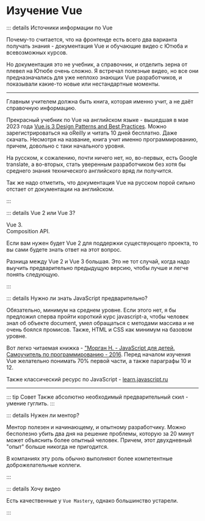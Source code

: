 # Изучение Vue

::: details Источники информации по Vue

Почему-то считается, что на фронтенде есть всего два варианта получать знания - документация Vue и обучающие видео с Ютюба и всевозможных курсов.

Но документация это не учебник, а справочник, и отделить зерна от плевел на Ютюбе очень сложно. Я встречал полезные видео, но все они предназначались для уже неплохо знающих Vue разработчиков, и показывали какие-то новые или нестандартные моменты.

---

Главным учителем должна быть книга, которая именно учит, а не даёт справочную информацию.

Прекрасный учебник по Vue на английском языке - вышедшая в мае 2023 года [Vue.js 3 Design Patterns and Best Practices](https://www.oreilly.com/library/view/vuejs-3-design/9781803238074/). Можно зарегистрироваться на oReilly и читать 10 дней бесплатно. Даже скачать. Несмотря на название, книга учит именно программированию, причем, довольно с таки начального уровня.

На русском, к сожалению, почти ничего нет, но, во-первых, есть Google translate, а во-вторых, стать уверенным разработчиком без хотя бы среднего знания технического английского вряд ли получится.

Так же надо отметить, что документация Vue на русском порой сильно отстает от документации на английском.

:::

::: details Vue 2 или Vue 3?

Vue 3.
<br />
Composition API.

Если вам нужен будет Vue 2 для поддержки существующего проекта, то вы сами будете знать ответ на этот вопрос.

Разница между Vue 2 и Vue 3 большая. Это не тот случай, когда надо выучить предварительно предыдущую версию, чтобы лучше и легче понять следующую.

:::

::: details Нужно ли знать JavaScript предварительно?

Обязательно, минимум на среднем уровне. Если этого нет, я бы предложил сперва пройти короткий курс javascript-a, чтобы человек знал об объекте document, умел обращаться с методами массива и не очень боялся промисов. Также, HTML и CSS как минимум на базовом уровне.

Вот легко читаемая книжка - ["Морган Н. - JavaScript для детей. Самоучитель по программированию - 2016](https://drive.google.com/file/d/1H6HDJeRx2SAXLPJ8Rw0SqchkFZYNiZ9h/view?usp=sharing). Перед началом изучения Vue желательно понимать 70% первой части, а также параграфы 10 и 12.

Также классический ресурс по JavaScript - [learn.javascript.ru](https://learn.javascript.ru/)

---

::: tip Совет
Также абсолютно необходимый предварительный скил - умение гуглить.
:::

::: details Нужен ли ментор?

Ментор полезен и начинающему, и опытному разработчику. Можно бесполезно убить два дня на решение проблемы, которую за 20 минут может объяснить более опытный человек. Причем, этот двухдневный "опыт" больше никогда не пригодится.

В компаниях эту роль обычно выполняют более компетентные доброжелательные коллеги.

:::

::: details Хочу видео

Есть качественные у `Vue Mastery`, однако большинство устарели.

:::
